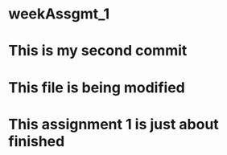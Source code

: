 # weekAssgmt_1

# This is my second commit

# This file is being modified

# This assignment 1 is just about finished
